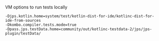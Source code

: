 VM options to run tests locally

```
-Djps.kotlin.home=system/test/kotlin-dist-for-ide/kotlinc-dist-for-ide-from-sources
-Dkombo.compiler.tests.mode=true
-Dpass.jps.testData.home=community/out/kotlinc-testdata-2/jps/jps-plugin/testData/
```